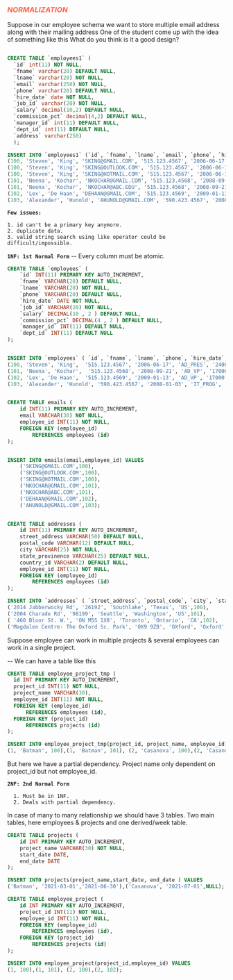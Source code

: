 ### <span style="color:tomato"> *NORMALIZATION*</span>

Suppose in our employee schema we want to store
multiple email address along with their mailing address
One of the student come up with the idea of something like this
What do you think is it a good design?
~~~~SQL

CREATE TABLE `employees1` (
  `id` int(11) NOT NULL,
  `fname` varchar(20) DEFAULT NULL,
  `lname` varchar(20) NOT NULL,
  `email` varchar(250) NOT NULL,
  `phone` varchar(20) DEFAULT NULL,
  `hire_date` date NOT NULL,
  `job_id` varchar(20) NOT NULL,
  `salary` decimal(10,2) DEFAULT NULL,
  `commission_pct` decimal(4,2) DEFAULT NULL,
  `manager_id` int(11) DEFAULT NULL,
  `dept_id` int(11) DEFAULT NULL,
  `address` varchar(250)
  );

INSERT INTO `employees1` (`id`, `fname`, `lname`, `email`, `phone`, `hire_date`, `job_id`, `salary`, `commission_pct`, `manager_id`, `dept_id`, `address`) VALUES
(100, 'Steven', 'King', 'SKING@GMAIL.COM', '515.123.4567', '2006-06-17', 'AD_PRES', '24000.00', NULL, NULL, 90, '2014 Jabberwocky Rd, 26192, Southlake, Texas, US'),
(100, 'Steven', 'King', 'SKING@OUTLOOK.COM', '515.123.4567', '2006-06-17', 'AD_PRES', '24000.00', NULL, NULL, 90, '2014 Jabberwocky Rd, 26192, Southlake, Texas, US'),
(100, 'Steven', 'King', 'SKING@HOTMAIL.COM', '515.123.4567', '2006-06-17', 'AD_PRES', '24000.00', NULL, NULL, 90, '2014 Jabberwocky Rd, 26192, Southlake, Texas, US'),
(101, 'Neena', 'Kochar', 'NKOCHAR@GMAIL.COM', '515.123.4568', '2008-09-21', 'AD_VP', '17000.00', NULL, 100, 90, '2004 Charade Rd, 98199, Seattle, Washington, US'),
(101, 'Neena', 'Kochar', 'NKOCHAR@ABC.EDU', '515.123.4568', '2008-09-21', 'AD_VP', '17000.00', NULL, 100, 90, '2004 Charade Rd, 98199, Seattle, Washington, US'),
(102, 'Lex', 'De Haan', 'DEHAAN@GMAIL.COM', '515.123.4569', '2009-01-13', 'AD_VP', '17000.00', NULL, 100, 90, '460 Bloor St. W., ON M5S 1X8, Toronto, Ontario, CA'),
(103, 'Alexander', 'Hunold', 'AHUNOLD@GMAIL.COM', '590.423.4567', '2008-01-03', 'IT_PROG', '9000.00', NULL, 102, 60, 'Magdalen Centre- The Oxford Sc. Park, OX9 9ZB, OXford, Oxford, UK');

~~~~
**<code><b>Few issues:</b></code>**

    1. id can't be a primary key anymore.
    2. duplicate data.
    3. valid string search using like operator could be difficult/impossible.

**<code><b>1NF: 1st Normal Form</b></code>**
      -- Every column must be atomic.
~~~~SQL
CREATE TABLE `employees` (
    `id` INT(11) PRIMARY KEY AUTO_INCREMENT,
    `fname` VARCHAR(20) DEFAULT NULL,
    `lname` VARCHAR(20) NOT NULL,
    `phone` VARCHAR(20) DEFAULT NULL,
    `hire_date` DATE NOT NULL,
    `job_id` VARCHAR(20) NOT NULL,
    `salary` DECIMAL(10 , 2 ) DEFAULT NULL,
    `commission_pct` DECIMAL(4 , 2 ) DEFAULT NULL,
    `manager_id` INT(11) DEFAULT NULL,
    `dept_id` INT(11) DEFAULT NULL
);


INSERT INTO `employees` ( `id`, `fname`, `lname`, `phone`, `hire_date`, `job_id`, `salary`, `commission_pct`, `manager_id`, `dept_id`) VALUES
(100, 'Steven', 'King',  '515.123.4567', '2006-06-17', 'AD_PRES', '24000.00', NULL, NULL, 90),
(101, 'Neena', 'Kochar',  '515.123.4568', '2008-09-21', 'AD_VP', '17000.00', NULL, 100, 90),
(102, 'Lex', 'De Haan',  '515.123.4569', '2009-01-13', 'AD_VP', '17000.00', NULL, 100, 90),
(103, 'Alexander', 'Hunold', '590.423.4567', '2008-01-03', 'IT_PROG', '9000.00', NULL, 102, 60);


CREATE TABLE emails (
    id INT(11) PRIMARY KEY AUTO_INCREMENT,
    email VARCHAR(30) NOT NULL,
    employee_id INT(11) NOT NULL,
    FOREIGN KEY (employee_id)
        REFERENCES employees (id)
);


INSERT INTO emails(email,employee_id) VALUES
	('SKING@GMAIL.COM',100),
	('SKING@OUTLOOK.COM',100),
	('SKING@HOTMAIL.COM',100),
	('NKOCHAR@GMAIL.COM',101),
	('NKOCHAR@ABC.COM',101),
	('DEHAAN@GMAIL.COM',102),
	('AHUNOLD@GMAIL.COM',103);


CREATE TABLE addresses (
    id INT(11) PRIMARY KEY AUTO_INCREMENT,
    street_address VARCHAR(50) DEFAULT NULL,
    postal_code VARCHAR(12) DEFAULT NULL,
    city VARCHAR(25) NOT NULL,
    state_provinence VARCHAR(25) DEFAULT NULL,
    country_id VARCHAR(2) DEFAULT NULL,
    employee_id INT(11) NOT NULL,
    FOREIGN KEY (employee_id)
        REFERENCES employees (id)
);

INSERT INTO `addresses` ( `street_address`, `postal_code`, `city`, `state_provinence`, `country_id`,`employee_id`) VALUES
('2014 Jabberwocky Rd', '26192', 'Southlake', 'Texas', 'US',100),
('2004 Charade Rd', '98199', 'Seattle', 'Washington', 'US',101),
( '460 Bloor St. W.', 'ON M5S 1X8', 'Toronto', 'Ontario', 'CA',102),
('Magdalen Centre- The Oxford Sc. Park', 'OX9 9ZB', 'OXford', 'Oxford', 'UK',103);

~~~~

Suppose employee can work in multiple projects & several employees can work in a single project.

-- We can have a table like this
~~~~SQL
CREATE TABLE employee_project_tmp (
  id INT PRIMARY KEY AUTO_INCREMENT,
  project_id INT(11) NOT NULL,
  project_name VARCHAR(30),
  employee_id INT(11) NOT NULL,
  FOREIGN KEY (employee_id)
      REFERENCES employees (id),
  FOREIGN KEY (project_id)
      REFERENCES projects (id)
);

INSERT INTO employee_project_tmp(project_id, project_name, employee_id) VALUES
(1, 'Batman', 100),(1, 'Batman', 101), (2, 'Casanova', 100),(2, 'Casanova', 102);
~~~~

But here we have a partial dependency. Project name only dependent on project_id but not employee_id.

**<code><b>2NF: 2nd Normal Form</b></code>**

      1. Must be in 1NF.
      2. Deals with partial dependency.
In case of many to many relationship we should have 3 tables. Two main tables, here employees & projects and one derived/week table.

~~~~SQL
CREATE TABLE projects (
    id INT PRIMARY KEY AUTO_INCREMENT,
    project_name VARCHAR(30) NOT NULL,
    start_date DATE,
    end_date DATE
);

INSERT INTO projects(project_name,start_date, end_date ) VALUES
('Batman', '2021-03-01','2021-06-30'),('Casanova', '2021-07-01',NULL);

CREATE TABLE employee_project (
    id INT PRIMARY KEY AUTO_INCREMENT,
    project_id INT(11) NOT NULL,
    employee_id INT(11) NOT NULL,
    FOREIGN KEY (employee_id)
        REFERENCES employees (id),
    FOREIGN KEY (project_id)
        REFERENCES projects (id)
);

INSERT INTO employee_project(project_id,employee_id) VALUES
(1, 100),(1, 101), (2, 100),(2, 102);
~~~~
